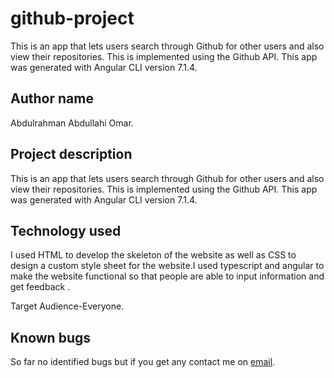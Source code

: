 # github-project

This is an app that lets users search through Github for other users and also view their repositories. This is implemented using the Github API. This app was generated with Angular CLI version 7.1.4.

## Author name

Abdulrahman Abdullahi Omar.

## Project description

This is an app that lets users search through Github for other users and also view their repositories. This is implemented using the Github API. This app was generated with Angular CLI version 7.1.4.


## Technology used

I used HTML to develop the skeleton of the website as well as CSS to design a custom style sheet for the website.I used typescript and angular to make the website functional so that people are able to input information and get feedback .

Target Audience-Everyone.

## Known bugs

So far no identified bugs but if you get any contact me on [email](manowfelow@gmail.com).